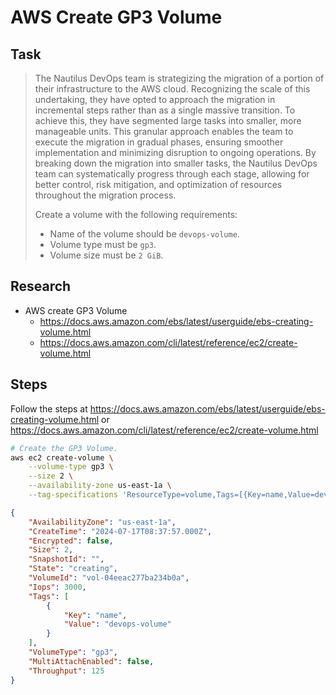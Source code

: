 # AWS Create GP3 Volume

## Task

> The Nautilus DevOps team is strategizing the migration of a portion of their infrastructure to the AWS cloud. Recognizing the scale of this undertaking, they have opted to approach the migration in incremental steps rather than as a single massive transition. To achieve this, they have segmented large tasks into smaller, more manageable units. This granular approach enables the team to execute the migration in gradual phases, ensuring smoother implementation and minimizing disruption to ongoing operations. By breaking down the migration into smaller tasks, the Nautilus DevOps team can systematically progress through each stage, allowing for better control, risk mitigation, and optimization of resources throughout the migration process.
>
> Create a volume with the following requirements:
> * Name of the volume should be `devops-volume`.
> * Volume type must be `gp3`.
> * Volume size must be `2 GiB`.

## Research

* AWS create GP3 Volume
  * https://docs.aws.amazon.com/ebs/latest/userguide/ebs-creating-volume.html
  * https://docs.aws.amazon.com/cli/latest/reference/ec2/create-volume.html

## Steps

Follow the steps at https://docs.aws.amazon.com/ebs/latest/userguide/ebs-creating-volume.html or https://docs.aws.amazon.com/cli/latest/reference/ec2/create-volume.html

```bash
# Create the GP3 Volume.
aws ec2 create-volume \
    --volume-type gp3 \
    --size 2 \
    --availability-zone us-east-1a \
    --tag-specifications 'ResourceType=volume,Tags=[{Key=name,Value=devops-volume}]'
```

```json
{
    "AvailabilityZone": "us-east-1a",
    "CreateTime": "2024-07-17T08:37:57.000Z",
    "Encrypted": false,
    "Size": 2,
    "SnapshotId": "",
    "State": "creating",
    "VolumeId": "vol-04eeac277ba234b0a",
    "Iops": 3000,
    "Tags": [
        {
            "Key": "name",
            "Value": "devops-volume"
        }
    ],
    "VolumeType": "gp3",
    "MultiAttachEnabled": false,
    "Throughput": 125
}
```
